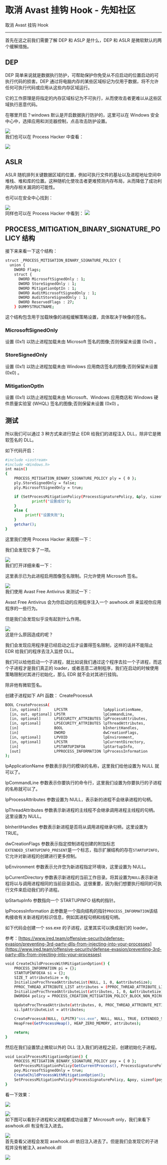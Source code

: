 

# 取消 Avast 挂钩 Hook - 先知社区

取消 Avast 挂钩 Hook

- - -

首先在这之前我们需要了解 DEP 和 ASLP 是什么，DEP 和 ASLR 是微软默认的两个缓解措施。

## DEP

DEP 简单来说就是数据执行防护，可帮助保护你免受从不应启动的位置启动的可执行代码的损害。DEP 通过将电脑内存的某些区域标记为仅用于数据，将不允许任何可执行代码或应用从这些内存区域运行。

它的工作原理是将指定的内存区域标记为不可执行，从而使攻击者更难以从这些区域执行恶意代码。

在哪里开启？windows 默认是开启数据执行防护的，这里可以在 Windows 安全中心中，选择应用和浏览器控制，点击攻击防护设置。

[![](assets/1706959083-85126dddaed77743b0bee03db917c44d.png)](https://xzfile.aliyuncs.com/media/upload/picture/20240126094951-31e8367a-bbed-1.png)  
我们也可以在 Process Hacker 中查看：

[![](assets/1706959083-5f208f789a8034c8d1da05189a35c6a7.png)](https://xzfile.aliyuncs.com/media/upload/picture/20240126094956-34f03e08-bbed-1.png)

## ASLR

ASLR 随机排列关键数据区域的位置，例如可执行文件的基址以及进程地址空间中堆栈、堆和库的位置。这种随机化使攻击者更难预测内存布局，从而降低了成功利用内存相关漏洞的可能性。

也可以在安全中心找到：

[![](assets/1706959083-0fbb6e4395e41559f5e2fe76843171df.png)](https://xzfile.aliyuncs.com/media/upload/picture/20240126095002-383f0b66-bbed-1.png)  
同样也可以在 Process Hacker 中看到： 
[![](assets/1706959083-fd0c73b57e1eed422cfcb6cb406213df.png)](https://xzfile.aliyuncs.com/media/upload/picture/20240126095007-3b3b1968-bbed-1.png)

## PROCESS\_MITIGATION\_BINARY\_SIGNATURE\_POLICY 结构

接下来来看一下这个结构：

```bash
struct _PROCESS_MITIGATION_BINARY_SIGNATURE_POLICY {
  union {
    DWORD Flags;
    struct {
      DWORD MicrosoftSignedOnly : 1;
      DWORD StoreSignedOnly : 1;
      DWORD MitigationOptIn : 1;
      DWORD AuditMicrosoftSignedOnly : 1;
      DWORD AuditStoreSignedOnly : 1;
      DWORD ReservedFlags : 27;
    } DUMMYSTRUCTNAME;
```

这个结构包含用于加载映像的进程缓解策略设置，具体取决于映像的签名。

### MicrosoftSignedOnly

设置 (0x1) 以防止进程加载未由 Microsoft 签名的图像;否则保留未设置 (0x0) 。

### StoreSignedOnly

设置 (0x1) 以防止进程加载未由 Windows 应用商店签名的图像;否则保留未设置 (0x0) 。

### MitigationOptIn

设置 (0x1) 以防止进程加载未由 Microsoft、Windows 应用商店和 Windows 硬件质量实验室 (WHQL) 签名的图像;否则保留未设置 (0x0) 。

## 测试

所以我们可以通过 3 种方式来进行禁止 EDR 给我们的进程注入 DLL，除非它是微软签名的 DLL。

如下代码开启：

```bash
#include <iostream>
#include <Windows.h>
int main()
{
    PROCESS_MITIGATION_BINARY_SIGNATURE_POLICY ply = { 0 };
    ply.StoreSignedOnly = false;
    ply.MicrosoftSignedOnly = true;

    if (SetProcessMitigationPolicy(ProcessSignaturePolicy, &ply, sizeof(ply))) {
            printf("设置成功");
    }
    else {
         printf("设置失败");
    }
    getchar();
}
```

这里我们使用 Process Hacker 来观察一下：

我们会发现它多了一项。

[![](assets/1706959083-4fc0a8639247f3bba134a393cc962a9f.png)](https://xzfile.aliyuncs.com/media/upload/picture/20240126095045-52682edc-bbed-1.png)  
我们打开详细来看一下：

这里表示已为此进程启用图像签名限制。只允许使用 Microsoft 签名。

[![](assets/1706959083-5ff4956f6e0198a042476d897fa49acc.png)](https://xzfile.aliyuncs.com/media/upload/picture/20240126095051-55893aac-bbed-1.png)  
我们使用 Avast Free Antivirus 来测试一下：

Avast Free Antivirus 会为你启动的应用程序注入一个 aswhook.dll 来监视你应用程序的一些行为。

但是我们会发现似乎没有起到什么作用。

[![](assets/1706959083-5b65bfadf033f48b6e36cf613be44d95.png)](https://xzfile.aliyuncs.com/media/upload/picture/20240126095058-5a0cf0fa-bbed-1.png)  
这是什么原因造成的呢？

我们会发现应用程序是已经启动之后才设置得签名限制，这样的话并不能阻止 EDR 给我们的程序去注入监控 DLL。

我们可以给他启动一个子进程，就比如说我们通过这个程序去拉一个子进程，而这个子进程才是我们真正的 loader，或者恶意二进制程序，我们在启动的时候使用策略限制对其进行初始化，那么 EDR 就不会对其进行挂钩。

除非他有微软签名。

创建子进程如下 API 函数： 
CreateProcessA

```bash
BOOL CreateProcessA(
  [in, optional]      LPCSTR                lpApplicationName,
  [in, out, optional] LPSTR                 lpCommandLine,
  [in, optional]      LPSECURITY_ATTRIBUTES lpProcessAttributes,
  [in, optional]      LPSECURITY_ATTRIBUTES lpThreadAttributes,
  [in]                BOOL                  bInheritHandles,
  [in]                DWORD                 dwCreationFlags,
  [in, optional]      LPVOID                lpEnvironment,
  [in, optional]      LPCSTR                lpCurrentDirectory,
  [in]                LPSTARTUPINFOA        lpStartupInfo,
  [out]               LPPROCESS_INFORMATION lpProcessInformation
);
```

lpApplicationName 参数表示执行的模块的名称，这里我们给他设置为 NULL 就可以了。

lpCommandLine 参数表示你要执行的命令行，这里我们设置为你要执行的子进程的名称就可以了。

lpProcessAttributes 参数设置为 NULL，表示新的进程不会继承进程的句柄。

lpThreadAttributes 参数表示新进程的主线程不会继承调用进程主线程的句柄。这里设置为 NULL。

bInheritHandles 参数表示新进程是否将从调用进程继承句柄，这里设置为 TRUE。

dwCreationFlags 参数表示指定控制进程创建的附加标志`EXTENDED_STARTUPINFO_PRESENT`是一个标志，指示扩展结构的存在`STARTUPINFO`，它允许对新进程的创建进行更多控制。

lpEnvironment 参数表示允许您为新进程指定环境块，这里设置为 NULL。

lpCurrentDirectory 参数表示新进程的当前工作目录。将其设置为`NULL`表示新进程将以与调用进程相同的当前目录启动。这很重要，因为我们想要执行相同的可执行文件来启动我们的子进程。

lpStartupInfo 参数指向一个 STARTUPINFO 结构的指针。

lpProcessInformation 此参数是一个指向结构的指针`PROCESS_INFORMATION`该结构接收有关新进程的标识信息，例如其进程句柄和线程句柄。

如下代码会创建一个 sss.exe 的子进程，这里其实可以换成我们的 loader。

参考：[https://www.ired.team/offensive-security/defense-evasion/preventing-3rd-party-dlls-from-injecting-into-your-processes](https://www.ired.team/offensive-security/defense-evasion/preventing-3rd-party-dlls-from-injecting-into-your-processes)

```bash
void CreateChildProcessWithMitigationOption() {
    PROCESS_INFORMATION pi = {};
    STARTUPINFOEXA si = {};
    SIZE_T attributeSize = 0;
    InitializeProcThreadAttributeList(NULL, 1, 0, &attributeSize);
    PPROC_THREAD_ATTRIBUTE_LIST attributes = (PPROC_THREAD_ATTRIBUTE_LIST)HeapAlloc(GetProcessHeap(), HEAP_ZERO_MEMORY, attributeSize);
    InitializeProcThreadAttributeList(attributes, 1, 0, &attributeSize);
    DWORD64 policy = PROCESS_CREATION_MITIGATION_POLICY_BLOCK_NON_MICROSOFT_BINARIES_ALWAYS_ON;

    UpdateProcThreadAttribute(attributes, 0, PROC_THREAD_ATTRIBUTE_MITIGATION_POLICY, &policy, sizeof(DWORD64), NULL, NULL);
    si.lpAttributeList = attributes;

    CreateProcessA(NULL, (LPSTR)"sss.exe", NULL, NULL, TRUE, EXTENDED_STARTUPINFO_PRESENT, NULL, NULL, &si.StartupInfo, &pi);
    HeapFree(GetProcessHeap(), HEAP_ZERO_MEMORY, attributes);

    return;
}
```

然后在我们设置禁止微软以外的 DLL 注入我们的进程之前，创建初始化子进程。

```bash
void LocalProcessMitigationOption() {
    PROCESS_MITIGATION_BINARY_SIGNATURE_POLICY poy = { 0 };
    GetProcessMitigationPolicy(GetCurrentProcess(), ProcessSignaturePolicy, &poy, sizeof(poy));
    poy.MicrosoftSignedOnly = true;
    CreateChildProcessWithMitigationOption();
    SetProcessMitigationPolicy(ProcessSignaturePolicy, &poy, sizeof(poy));
}
```

看一下效果：

[![](assets/1706959083-83e5f8809b640679c9e437369e7e14fe.png)](https://xzfile.aliyuncs.com/media/upload/picture/20240126095144-756aa27a-bbed-1.png)

[![](assets/1706959083-ecb0e5825f64f890dc7bed3b027f1a09.png)](https://xzfile.aliyuncs.com/media/upload/picture/20240126095147-772844e6-bbed-1.png)  
如下图可以看到子进程和父进程都成功设置了 Mircrosoft only，我们来看下 aswhook.dll 有没有注入进去。

[![](assets/1706959083-4f8afe2358c2fe959bf35adcec2fe311.png)](https://xzfile.aliyuncs.com/media/upload/picture/20240126095153-7a9533d2-bbed-1.png)  
首先查看父进程会发现 aswhook.dll 依旧注入进去了。但是我们会发现它的子进程并没有被注入 aswhook.dll

[![](assets/1706959083-f24c6f6965719824659b335d8313ca21.png)](https://xzfile.aliyuncs.com/media/upload/picture/20240126095201-7f4340ae-bbed-1.png)
